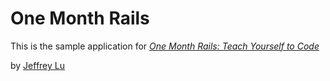 # One Month Rails

This is the sample application for
[*One Month Rails: Teach Yourself to Code*](http://onemonthrails.com)

by [Jeffrey Lu](http://jeffrey-lu.com)